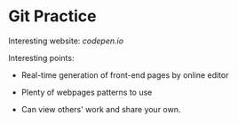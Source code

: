 # Git Practice
Interesting website: *codepen.io*

Interesting points:

- Real-time generation of front-end pages by online editor

- Plenty of webpages patterns to use

- Can view others' work and share your own. 
